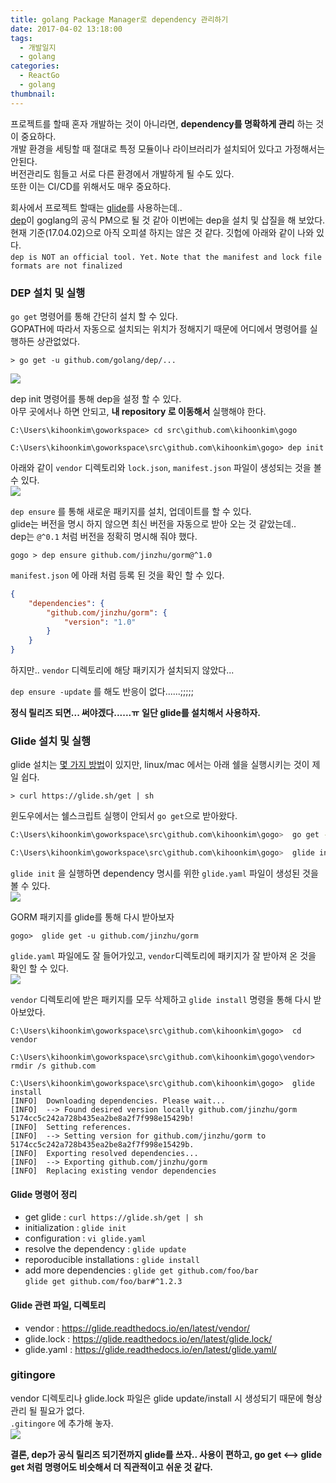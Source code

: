 ```yaml
---
title: golang Package Manager로 dependency 관리하기
date: 2017-04-02 13:18:00
tags:
  - 개발일지
  - golang
categories:
  - ReactGo
  - golang
thumbnail:
---
```


프로젝트를 할때 혼자 개발하는 것이 아니라면, **dependency를 명확하게 관리** 하는 것이 중요하다.  
개발 환경을 세팅할 때 절대로 특정 모듈이나 라이브러리가 설치되어 있다고 가정해서는 안된다.  
버전관리도 힘들고 서로 다른 환경에서 개발하게 될 수도 있다.  
또한 이는 CI/CD를 위해서도 매우 중요하다.  

회사에서 프로젝트 할때는 [glide](https://glide.sh/)를 사용하는데..  
[dep](https://github.com/golang/dep)이 goglang의 공식 PM으로 될 것 같아 이번에는 dep을 설치 및 삽질을 해 보았다.  
현재 기준(17.04.02)으로 아직 오피셜 하지는 않은 것 같다. 깃헙에 아래와 같이 나와 있다.  
`dep is NOT an official tool. Yet.`
`Note that the manifest and lock file formats are not finalized`

### DEP 설치 및 실행
`go get` 명령어를 통해 간단히 설치 할 수 있다.  
GOPATH에 따라서 자동으로 설치되는 위치가 정해지기 때문에 어디에서 명령어를 실행하든 상관없었다.  
```
> go get -u github.com/golang/dep/...
```
![](/images/godep_install.PNG)  

dep init 명령어를 통해 dep을 설정 할 수 있다.  
아무 곳에서나 하면 안되고, **내 repository 로 이동해서** 실행해야 한다.  
```
C:\Users\kihoonkim\goworkspace> cd src\github.com\kihoonkim\gogo

C:\Users\kihoonkim\goworkspace\src\github.com\kihoonkim\gogo> dep init
```
아래와 같이 `vendor` 디렉토리와 `lock.json`, `manifest.json` 파일이 생성되는 것을 볼 수 있다.  
![](/images/dep_init.PNG)  

`dep ensure` 를 통해 새로운 패키지를 설치, 업데이트를 할 수 있다.  
glide는 버전을 명시 하지 않으면 최신 버전을 자동으로 받아 오는 것 같았는데..  
dep는 `@^0.1` 처럼 버전을 정확히 명시해 줘야 했다.  
```
gogo > dep ensure github.com/jinzhu/gorm@^1.0
```
`manifest.json` 에 아래 처럼 등록 된 것을 확인 할 수 있다.
```json
{
    "dependencies": {
        "github.com/jinzhu/gorm": {
            "version": "1.0"
        }
    }
}
```
하지만.. `vendor` 디렉토리에 해당 패키지가 설치되지 않았다...  

`dep ensure -update` 를 해도 반응이 없다......;;;;;  

**정식 릴리즈 되면... 써야겠다......ㅠ**
**일단 glide를 설치해서 사용하자.**   

### Glide 설치 및 실행
glide 설치는 [몇 가지 방법](https://glide.readthedocs.io/en/latest/#installing-glide)이 있지만, linux/mac 에서는 아래 쉘을 실행시키는 것이 제일 쉽다.   
```
> curl https://glide.sh/get | sh
```
윈도우에서는 쉘스크립트 실행이 안되서 `go get`으로 받아왔다.  
```bash
C:\Users\kihoonkim\goworkspace\src\github.com\kihoonkim\gogo>  go get -u github.com/Masterminds/glide

C:\Users\kihoonkim\goworkspace\src\github.com\kihoonkim\gogo>  glide init
```

`glide init` 을 실행하면 dependency 명시를 위한 `glide.yaml` 파일이 생성된 것을 볼 수 있다.  
![](/images/glide_init.PNG)  

GORM 패키지를 glide를 통해 다시 받아보자  
```
gogo>  glide get -u github.com/jinzhu/gorm
```
`glide.yaml` 파일에도 잘 들어가있고, `vendor`디렉토리에 패키지가 잘 받아져 온 것을 확인 할 수 있다.  
![](/images/glide_get.PNG)  

`vendor` 디렉토리에 받은 패키지를 모두 삭제하고 `glide install` 명령을 통해 다시 받아보았다.  
```
C:\Users\kihoonkim\goworkspace\src\github.com\kihoonkim\gogo>  cd vendor

C:\Users\kihoonkim\goworkspace\src\github.com\kihoonkim\gogo\vendor>  rmdir /s github.com
```
```
C:\Users\kihoonkim\goworkspace\src\github.com\kihoonkim\gogo>  glide install
[INFO]  Downloading dependencies. Please wait...
[INFO]  --> Found desired version locally github.com/jinzhu/gorm 5174cc5c242a728b435ea2be8a2f7f998e15429b!
[INFO]  Setting references.
[INFO]  --> Setting version for github.com/jinzhu/gorm to 5174cc5c242a728b435ea2be8a2f7f998e15429b.
[INFO]  Exporting resolved dependencies...
[INFO]  --> Exporting github.com/jinzhu/gorm
[INFO]  Replacing existing vendor dependencies
```

#### Glide 명령어 정리
- get glide : `curl https://glide.sh/get | sh`
- initialization : `glide init`
- configuration : `vi glide.yaml`
- resolve the dependency : `glide update`
- reporoducible installations : `glide install`
- add more dependencies :
    `glide get github.com/foo/bar`  
    `glide get github.com/foo/bar#^1.2.3`

#### Glide 관련 파일, 디렉토리
- vendor : https://glide.readthedocs.io/en/latest/vendor/
- glide.lock : https://glide.readthedocs.io/en/latest/glide.lock/
- glide.yaml : https://glide.readthedocs.io/en/latest/glide.yaml/


### gitingore
vendor 디렉토리나 glide.lock 파일은 glide update/install 시 생성되기 때문에 형상관리 될 필요가 없다.  
`.gitingore` 에 추가해 놓자.  
![](/images/glide_gitignore.PNG)  



**결론, dep가 공식 릴리즈 되기전까지 glide를 쓰자..
사용이 편하고, go get <--> glide get 처럼 명령어도 비슷해서 더 직관적이고 쉬운 것 같다.**  
